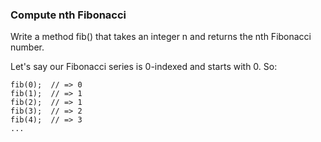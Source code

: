 ### Compute nth Fibonacci

Write a method fib() that takes an integer n and returns the nth Fibonacci number.

Let's say our Fibonacci series is 0-indexed and starts with 0. So:

```
fib(0);  // => 0
fib(1);  // => 1
fib(2);  // => 1
fib(3);  // => 2
fib(4);  // => 3
...
```
